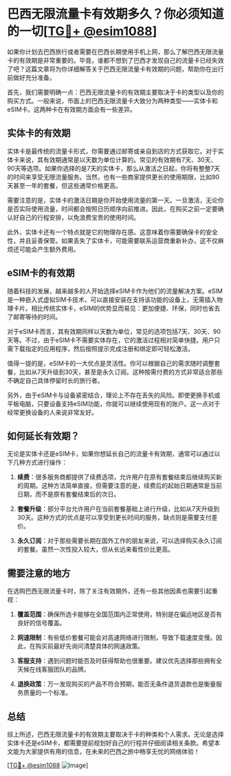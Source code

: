 # 巴西无限流量卡有效期多久？你必须知道的一切[[TG💪+ @esim1088](https://t.me/s/esim1088)]

如果你计划去巴西旅行或者需要在巴西长期使用手机上网，那么了解巴西无限流量卡的有效期是非常重要的。毕竟，谁都不想到了巴西才发现自己的流量卡已经失效了吧？这篇文章将为你详细解答关于巴西无限流量卡有效期的问题，帮助你在出行前做好充分准备。

首先，我们需要明确一点：巴西无限流量卡的有效期主要取决于卡的类型以及你的购买方式。一般来说，市面上的巴西无限流量卡大致分为两种类型——实体卡和eSIM卡。这两种卡在有效期方面会有一些差异。

## 实体卡的有效期

实体卡是最传统的流量卡形式，你需要通过邮寄或亲自到店的方式获取它。对于实体卡来说，其有效期通常是以天数为单位计算的。常见的有效期有7天、30天、90天等选项。如果你选择的是7天的实体卡，那么从激活之日起，你将有整整7天的时间来享受无限流量服务。当然，也有一些商家提供更长的使用期限，比如90天甚至一年的套餐，但这些通常价格更高。

需要注意的是，实体卡的激活日期是你开始使用流量的第一天。一旦激活，无论你是否实际使用流量，时间都会按照日历顺序向前推进。因此，在购买之前一定要确认好自己的行程安排，以免浪费宝贵的使用时间。

此外，实体卡还有一个特点就是它的物理存在感。这意味着你需要确保卡的安全性，并且妥善保管。如果丢失了实体卡，可能需要联系运营商重新补办，这不仅麻烦还可能会产生额外费用。

## eSIM卡的有效期

随着科技的发展，越来越多的人开始选择eSIM卡作为他们的流量解决方案。eSIM是一种嵌入式虚拟SIM卡技术，可以直接安装在支持该功能的设备上，无需插入物理卡片。相比传统实体卡，eSIM的优势显而易见：更加便捷、环保，同时也省去了邮寄等待的时间。

对于eSIM卡而言，其有效期同样以天数为单位，常见的选项包括7天、30天、90天等。不过，由于eSIM卡不需要实体存在，它的激活过程相对简单快捷。用户只需下载指定的应用程序，然后按照提示完成注册和绑定即可轻松激活。

值得一提的是，eSIM卡的一大优点是灵活性。你可以根据自己的需求随时调整套餐，比如从7天升级到30天，甚至是永久订阅。这种按需付费的方式非常适合那些不确定自己具体停留时长的旅行者。

另外，由于eSIM卡与设备紧密结合，理论上不存在丢失的风险。即使更换手机或平板电脑，只要设备支持eSIM功能，你就可以继续使用现有的账户。这一点对于经常更换设备的人来说非常友好。

## 如何延长有效期？

无论是实体卡还是eSIM卡，如果你想延长自己的流量卡有效期，通常可以通过以下几种方式进行操作：

1. **续费**：很多服务商都提供了续费选项，允许用户在原有套餐结束后继续购买新的周期。这种方法简单直接，但需要注意的是，续费后的起始日期通常是当前日期，而不是原有套餐结束后的次日。

2. **套餐升级**：部分平台允许用户在当前套餐基础上进行升级，比如从7天升级到30天。这种方式的优点是可以享受到更长时间的服务，缺点则是需要支付差价。

3. **永久订阅**：对于那些需要长期在国外工作的朋友来说，可以选择购买永久订阅的套餐。虽然一次性投入较大，但从长远来看性价比更高。

## 需要注意的地方

在选购巴西无限流量卡时，除了关注有效期外，还有一些其他因素也需要引起重视：

1. **覆盖范围**：确保所选卡能够在全国范围内正常使用，特别是在偏远地区是否有良好的信号覆盖。

2. **网速限制**：有些低价套餐可能会对高速网络进行限制，导致下载速度变慢。因此，在购买前最好先询问清楚具体的网速政策。

3. **客服支持**：遇到问题时能否及时获得帮助也很重要。建议优先选择那些拥有全天候在线客服团队的品牌。

4. **退换政策**：万一发现购买的产品不符合预期，能否无条件退货退款也是衡量服务质量的一个标准。

## 总结

综上所述，巴西无限流量卡的有效期主要取决于卡的种类和个人需求。无论是选择实体卡还是eSIM卡，都需要提前规划好自己的行程并仔细阅读相关条款。希望本文能为大家提供有用的信息，在未来的巴西之旅中畅享无忧的网络体验！

[[TG💪+ @esim1088](https://t.me/s/esim1088) ![Image](https://i.postimg.cc/4NQfJmqS/Snipaste-2025-05-13-00-14-12.png)]